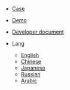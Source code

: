 <!-- _navbar.md -->

* [Case](case.md)

* [Demo](dev.md)

* [Developer document](document.md)

* Lang
  * [English](/)
  * [Chinese](/zh-cn/)
  * [Japanese](/jp/)
  * [Russian](/ru/)
  * [Arabic](/ru/)
  